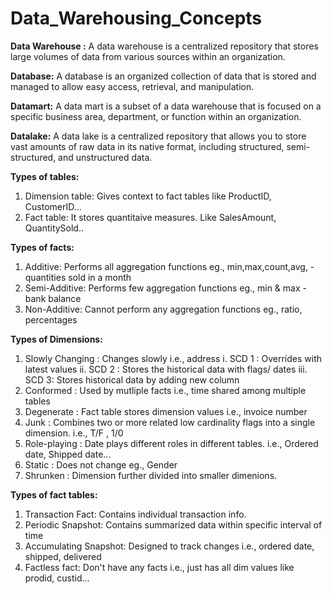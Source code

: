 # Data_Warehousing_Concepts

**Data Warehouse :** A data warehouse is a centralized repository that stores large volumes of data from various sources within an organization.

**Database:** A database is an organized collection of data that is stored and managed to allow easy access, retrieval, and manipulation.

**Datamart:** A data mart is a subset of a data warehouse that is focused on a specific business area, department, or function within an organization.

**Datalake:** A data lake is a centralized repository that allows you to store vast amounts of raw data in its native format, including structured, semi-structured, and unstructured data.

**Types of tables:**
1. Dimension table: Gives context to fact tables like ProductID, CustomerID...
2. Fact table: It stores quantitaive measures. Like SalesAmount, QuantitySold..

**Types of facts:**
1. Additive: Performs all aggregation functions eg., min,max,count,avg, - quantities sold in a month
2. Semi-Additive: Performs few aggregation functions eg., min & max - bank balance
3. Non-Additive: Cannot perform any aggregation functions eg., ratio, percentages

**Types of Dimensions:**
1. Slowly Changing : Changes slowly i.e., address
   i. SCD 1 : Overrides with latest values
   ii. SCD 2 : Stores the historical data with flags/ dates
   iii. SCD 3: Stores historical data by adding new column
3. Conformed : Used by mutliple facts i.e., time shared among multiple tables
4. Degenerate : Fact table stores dimension values i.e., invoice number
5. Junk : Combines two or more related low cardinality flags into a single dimension. i.e., T/F , 1/0 
6. Role-playing : Date plays different roles in different tables. i.e., Ordered date, Shipped date...
7. Static : Does not change eg., Gender
8. Shrunken : Dimension further divided into smaller dimenions.

**Types of fact tables:**
1. Transaction Fact: Contains individual transaction info.
2. Periodic Snapshot: Contains summarized data within specific interval of time
3. Accumulating Snapshot: Designed to track changes i.e., ordered date, shipped, delivered
4. Factless fact: Don't have any facts i.e., just has all dim values like prodid, custid...


